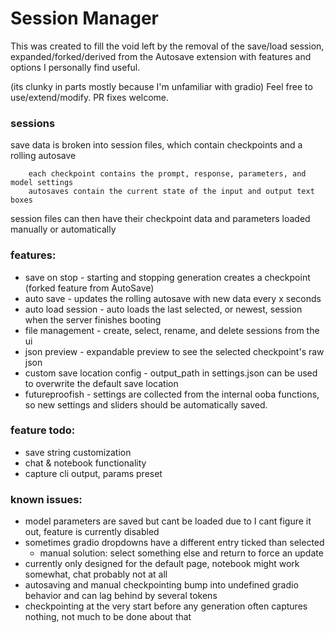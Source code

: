 # Session Manager

This was created to fill the void left by the removal of the save/load session, expanded/forked/derived from the Autosave extension with features and options I personally find useful.

(its clunky in parts mostly because I'm unfamiliar with gradio)
Feel free to use/extend/modify. PR fixes welcome.

### sessions
 save data is broken into session files, which contain checkpoints and a rolling autosave 

		each checkpoint contains the prompt, response, parameters, and model settings 
		autosaves contain the current state of the input and output text boxes
session files can then have their checkpoint data and parameters loaded manually or automatically

### features:
- save on stop - starting and stopping generation creates a checkpoint (forked feature from AutoSave)
- auto save - updates the rolling autosave with new data every x seconds
- auto load session - auto loads the last selected, or newest, session when the server finishes booting
- file management - create, select, rename, and delete sessions from the ui
- json preview - expandable preview to see the selected checkpoint's raw json
- custom save location config - output_path in settings.json can be used to overwrite the default save location
- futureproofish - settings are collected from the internal ooba functions, so new settings and sliders should be automatically saved. 

### feature todo:
- save string customization
- chat & notebook functionality
- capture cli output, params preset

### known issues:
- model parameters are saved but cant be loaded due to I cant figure it out, feature is currently disabled
- sometimes gradio dropdowns have a different entry ticked than selected 
  - manual solution: select something else and return to force an update
- currently only designed for the default page, notebook might work somewhat, chat probably not at all
- autosaving and manual checkpointing bump into undefined gradio behavior and can lag behind by several tokens
- checkpointing at the very start before any generation often captures nothing, not much to be done about that



